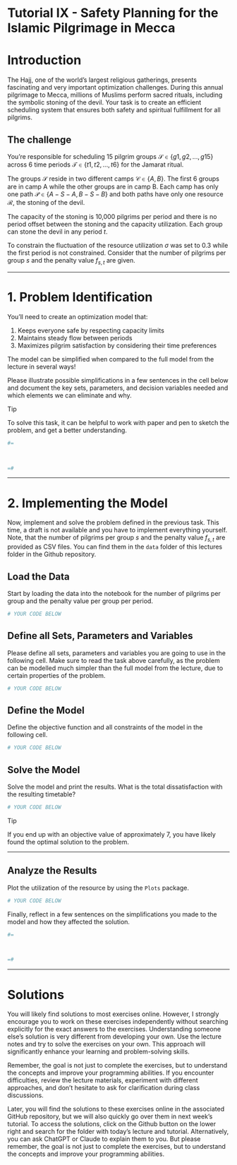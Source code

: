 # Tutorial IX - Safety Planning for the Islamic Pilgrimage in Mecca


# Introduction

The Hajj, one of the world’s largest religious gatherings, presents
fascinating and very important optimization challenges. During this
annual pilgrimage to Mecca, millions of Muslims perform sacred rituals,
including the symbolic stoning of the devil. Your task is to create an
efficient scheduling system that ensures both safety and spiritual
fulfillment for all pilgrims.

## The challenge

You’re responsible for scheduling 15 pilgrim groups
$\mathcal{S} \in \{g1,g2,...,g15\}$ across 6 time periods
$\mathcal{T} \in \{t1,t2,...,t6\}$ for the Jamarat ritual.

The groups $\mathcal{S}$ reside in two different camps
$\mathcal{C} \in \{A,B\}$. The first 6 groups are in camp A while the
other groups are in camp B. Each camp has only one path
$\mathcal{P} \in \{A-S-A,B-S-B\}$ and both paths have only one resource
$\mathcal{R}$, the stoning of the devil.

The capacity of the stoning is 10,000 pilgrims per period and there is
no period offset between the stoning and the capacity utilization. Each
group can stone the devil in any period $t$.

To constrain the fluctuation of the resource utilization $\sigma$ was
set to 0.3 while the first period is not constrained. Consider that the
number of pilgrims per group $s$ and the penalty value $f_{s,t}$ are
given.

------------------------------------------------------------------------

# 1. Problem Identification

You’ll need to create an optimization model that:

1.  Keeps everyone safe by respecting capacity limits
2.  Maintains steady flow between periods
3.  Maximizes pilgrim satisfaction by considering their time preferences

<div class="callout-attention">

The model can be simplified when compared to the full model from the
lecture in several ways!

</div>

Please illustrate possible simplifications in a few sentences in the
cell below and document the key sets, parameters, and decision variables
needed and which elements we can eliminate and why.

> [!TIP]
>
> To solve this task, it can be helpful to work with paper and pen to
> sketch the problem, and get a better understanding.

``` julia
#=



=#
```

------------------------------------------------------------------------

# 2. Implementing the Model

Now, implement and solve the problem defined in the previous task. This
time, a draft is not available and you have to implement everything
yourself. Note, that the number of pilgrims per group $s$ and the
penalty value $f_{s,t}$ are provided as CSV files. You can find them in
the `data` folder of this lectures folder in the Github repository.

## Load the Data

Start by loading the data into the notebook for the number of pilgrims
per group and the penalty value per group per period.

``` julia
# YOUR CODE BELOW
```

## Define all Sets, Parameters and Variables

Please define all sets, parameters and variables you are going to use in
the following cell. Make sure to read the task above carefully, as the
problem can be modelled much simpler than the full model from the
lecture, due to certain properties of the problem.

``` julia
# YOUR CODE BELOW
```

## Define the Model

Define the objective function and all constraints of the model in the
following cell.

``` julia
# YOUR CODE BELOW
```

## Solve the Model

Solve the model and print the results. What is the total dissatisfaction
with the resulting timetable?

``` julia
# YOUR CODE BELOW
```

> [!TIP]
>
> If you end up with an objective value of approximately 7, you have
> likely found the optimal solution to the problem.

------------------------------------------------------------------------

## Analyze the Results

Plot the utilization of the resource by using the `Plots` package.

``` julia
# YOUR CODE BELOW
```

Finally, reflect in a few sentences on the simplifications you made to
the model and how they affected the solution.

``` julia
#=



=#
```

------------------------------------------------------------------------

# Solutions

You will likely find solutions to most exercises online. However, I
strongly encourage you to work on these exercises independently without
searching explicitly for the exact answers to the exercises.
Understanding someone else’s solution is very different from developing
your own. Use the lecture notes and try to solve the exercises on your
own. This approach will significantly enhance your learning and
problem-solving skills.

Remember, the goal is not just to complete the exercises, but to
understand the concepts and improve your programming abilities. If you
encounter difficulties, review the lecture materials, experiment with
different approaches, and don’t hesitate to ask for clarification during
class discussions.

Later, you will find the solutions to these exercises online in the
associated GitHub repository, but we will also quickly go over them in
next week’s tutorial. To access the solutions, click on the Github
button on the lower right and search for the folder with today’s lecture
and tutorial. Alternatively, you can ask ChatGPT or Claude to explain
them to you. But please remember, the goal is not just to complete the
exercises, but to understand the concepts and improve your programming
abilities.
